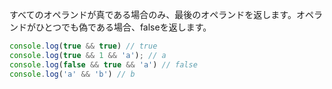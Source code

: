 <!--
label: &&
description: 論理積演算子
link: https://developer.mozilla.org/ja/docs/Web/JavaScript/Reference/Operators/Logical_AND
-->

すべてのオペランドが真である場合のみ、最後のオペランドを返します。オペランドがひとつでも偽である場合、falseを返します。

```typescript
console.log(true && true) // true
console.log(true && 1 && 'a'); // a
console.log(false && true && 'a') // false
console.log('a' && 'b') // b
```
